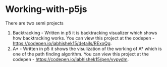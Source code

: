 # Working-with-p5js

There are two semi projects

1) Backtracking - Written in p5 it is backtracking visualizer which shows how backtracking works.
    You can view this project at the codepen - https://codepen.io/iabhishek15/details/RExoQg.
2) A* - Written in p5 it shows the visulization of the working of A* which is one of the path finding algorithm.
    You can view this project at the codepen - https://codepen.io/iabhishek15/pen/vvpydm.
